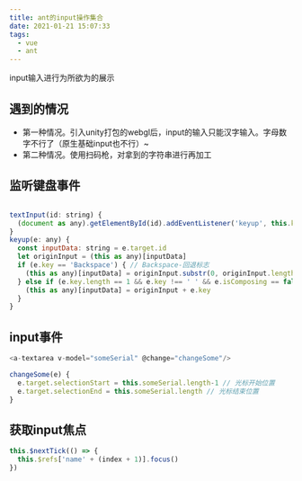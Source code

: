 ```yaml
---
title: ant的input操作集合
date: 2021-01-21 15:07:33
tags: 
  - vue
  - ant
---
```


input输入进行为所欲为的展示

<!-- more -->

## 遇到的情况

+ 第一种情况。引入unity打包的webgl后，input的输入只能汉字输入。字母数字不行了（原生基础input也不行）~
+ 第二种情况。使用扫码枪，对拿到的字符串进行再加工

## 监听键盘事件

```js

textInput(id: string) {
  (document as any).getElementById(id).addEventListener('keyup', this.keyup) // 回调方法（this.keyup）要封装
}
keyup(e: any) {
  const inputData: string = e.target.id
  let originInput = (this as any)[inputData]
  if (e.key == 'Backspace') { // Backspace-回退标志
    (this as any)[inputData] = originInput.substr(0, originInput.length - 1)
  } else if (e.key.length == 1 && e.key !== ' ' && e.isComposing == false) { // isComposing-非汉字
    (this as any)[inputData] = originInput + e.key
  }
}
```

## input事件

```js
<a-textarea v-model="someSerial" @change="changeSome"/>

changeSome(e) {
  e.target.selectionStart = this.someSerial.length-1 // 光标开始位置
  e.target.selectionEnd = this.someSerial.length // 光标结束位置
}
```

## 获取input焦点

```js
this.$nextTick(() => {
  this.$refs['name' + (index + 1)].focus()
})
```
